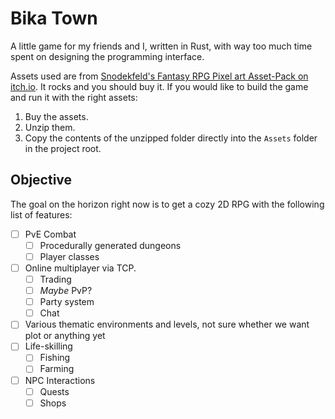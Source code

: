 # Bika Town

A little game for my friends and I, written in Rust, with way too much time spent on designing the programming interface.

Assets used are from [Snodekfeld's Fantasy RPG Pixel art Asset-Pack on itch.io](https://snodekfeld.itch.io/fantasy-rpg-pixel-art-asset-pack).
It rocks and you should buy it. If you would like to build the game and run it with the right assets:

1. Buy the assets.
2. Unzip them.
3. Copy the contents of the unzipped folder directly into the `Assets` folder in the project root.

## Objective

The goal on the horizon right now is to get a cozy 2D RPG with the following list of features:

- [ ] PvE Combat
  - [ ] Procedurally generated dungeons
  - [ ] Player classes
- [ ] Online multiplayer via TCP.
  - [ ] Trading
  - [ ] _Maybe_ PvP?
  - [ ] Party system
  - [ ] Chat
- [ ] Various thematic environments and levels, not sure whether we want plot or anything yet
- [ ] Life-skilling
  - [ ] Fishing
  - [ ] Farming
- [ ] NPC Interactions
  - [ ] Quests
  - [ ] Shops
